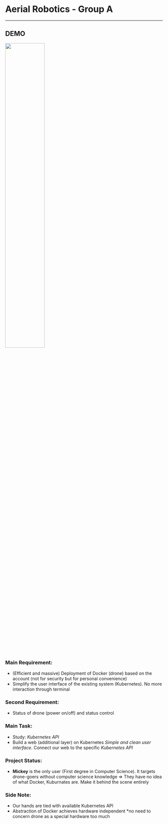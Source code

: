 # Aerial Robotics - Group A
  ---
## DEMO
<img src="https://github.com/ROWAN-W/SummerProject/blob/main/demo.png" width="50%">

### Main Requirement: 
* (Efficient and massive) Deployment of Docker (drone) based on the account (not for security but for personal convenience)
* Simplify the user interface of the existing system (Kubernetes). No more interaction through terminal 

### Second Requirement: 
* Status of drone (power on/off) and status control

### Main Task:
* Study: *Kubernetes API*
* Build a web (additional layer) on Kubernetes *Simple and clean user interface*. Connect our web to the specific *Kubernetes API*

### Project Status:
* **Mickey** is the only user (First degree in Computer Science). It targets drone-goers without computer science knowledge => They have no idea of what Docker, Kuburnates are. Make it behind the scene entirely

### Side Note:
* Our hands are tied with available Kubernetes API
* Abstraction of Docker achieves hardware independent *no need to concern drone as a special hardware too much
